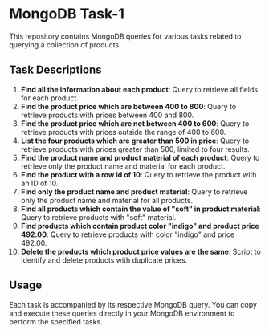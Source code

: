 # MongoDB Task-1

This repository contains MongoDB queries for various tasks related to querying a collection of products.

## Task Descriptions

1. **Find all the information about each product**: Query to retrieve all fields for each product.
2. **Find the product price which are between 400 to 800**: Query to retrieve products with prices between 400 and 800.
3. **Find the product price which are not between 400 to 600**: Query to retrieve products with prices outside the range of 400 to 600.
4. **List the four products which are greater than 500 in price**: Query to retrieve products with prices greater than 500, limited to four results.
5. **Find the product name and product material of each product**: Query to retrieve only the product name and material for each product.
6. **Find the product with a row id of 10**: Query to retrieve the product with an ID of 10.
7. **Find only the product name and product material**: Query to retrieve only the product name and material for all products.
8. **Find all products which contain the value of "soft" in product material**: Query to retrieve products with "soft" material.
9. **Find products which contain product color "indigo" and product price 492.00**: Query to retrieve products with color "indigo" and price 492.00.
10. **Delete the products which product price values are the same**: Script to identify and delete products with duplicate prices.

## Usage

Each task is accompanied by its respective MongoDB query. You can copy and execute these queries directly in your MongoDB environment to perform the specified tasks.

